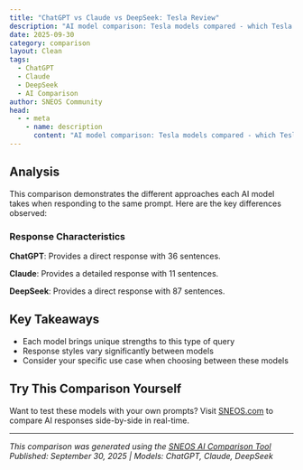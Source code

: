 ```yaml
---
title: "ChatGPT vs Claude vs DeepSeek: Tesla Review"
description: "AI model comparison: Tesla models compared - which Tesla to buy in 2025..."
date: 2025-09-30
category: comparison
layout: Clean
tags:
  - ChatGPT
  - Claude
  - DeepSeek
  - AI Comparison
author: SNEOS Community
head:
  - - meta
    - name: description
      content: "AI model comparison: Tesla models compared - which Tesla to buy in 2025..."
---
```


<ChatComparison
  title="ChatGPT vs Claude vs DeepSeek: Tesla Review"
  prompt="Tesla models compared - which Tesla to buy in 2025"
  :responses='{
    "ChatGPT": "As of 2025, Tesla offers several models catering to different needs, preferences, and budgets. Here\u0027s a detailed comparison to help you decide which Tesla to buy in 2025:\n\n### Tesla Model Overview (2025)\n\n| Model           | Starting Price (approx.) | Range (EPA est.) | 0-60 mph | Seating | Key Features                          | Best For                        |\n|-----------------|-------------------------|------------------|----------|---------|-------------------------------------|--------------------------------|\n| **Model 3**     | $40,000                 | 272 - 358 miles  | 3.1 - 5.8 sec | 5       | Compact sedan, affordable, tech-loaded | Budget-conscious, daily commuter |\n| **Model Y**     | $50,000                 | 303 - 330 miles  | 3.5 - 4.8 sec | 5-7     | Compact SUV, spacious cargo, optional third row | Families, those needing more space |\n| **Model S**     | $90,000                 | 405 - 412 miles  | 1.99 - 3.1 sec | 5       | Luxury sedan, longest range, top performance | Luxury buyers, performance enthusiasts |\n| **Model X**     | $100,000                | 348 - 351 miles  | 2.5 - 3.8 sec | 6-7     | Large SUV, falcon wing doors, high tech | Large families, luxury SUV buyers |\n\n---\n\n### Detailed Considerations:\n\n**1. Tesla Model 3**\n- **Why choose?** Most affordable Tesla, excellent range for the price, great tech (Autopilot, Full Self-Driving available), fast charging on Supercharger network.\n- **Ideal for:** Everyday driving, first-time EV buyers, those looking for a sporty but practical sedan.\n- **Trim options:** Rear-Wheel Drive Standard Range, Long Range AWD, Performance.\n\n**2. Tesla Model Y**\n- **Why choose?** SUV versatility with sedan-like efficiency, lots of cargo space, optional 3rd-row seating (for kids mostly).\n- **Ideal for:** Families needing more room but still wanting excellent EV performance, outdoor enthusiasts.\n- **Trim options:** Long Range AWD, Performance.\n\n**3. Tesla Model S**\n- **Why choose?** Top tier range and acceleration, luxurious interior, advanced tech like yoke steering wheel, larger touchscreen.\n- **Ideal for:** Buyers who want the best Tesla experience, long-distance drivers, tech and performance enthusiasts.\n\n**4. Tesla Model X**\n- **Why choose?** Space for up to 7 adults, unique falcon-wing rear doors, loaded with tech and safety features.\n- **Ideal for:** Large families or those needing more cargo/passenger space with luxury and performance.\n\n---\n\n### Other Factors to Consider\n\n- **Charging infrastructure:** Tesla\u2019s Supercharger network is extensive; any model will be convenient for long trips.\n- **Full Self-Driving (FSD):** Optional on all models for ~$15,000 adds advanced autonomous features but is still under development.\n- **Incentives:** Check local/state EV incentives and Tesla promotions for potential savings.\n- **Resale value:** Tesla holds value well due to software updates and demand.\n- **Software updates:** All models receive over-the-air updates improving features and performance.\n\n---\n\n### Which Tesla Should You Buy in 2025?\n\n| Priority                      | Recommended Model        |\n|-------------------------------|-------------------------|\n| Budget-friendly, efficient sedan | **Model 3**               |\n| Family-oriented, versatile SUV  | **Model Y**               |\n| Best range and luxury sedan     | **Model S**               |\n| Largest capacity, luxury SUV    | **Model X**               |\n\n---\n\nIf you provide your specific needs, budget, and usage patterns, I can help tailor the recommendation further!",
    "Claude": "# Tesla Model Comparison Guide 2025\n\n## Current Tesla Lineup\n\n### **Model 3** - *Entry-Level Sedan*\n**Starting around $38,990**\n- **Range**: 272-358 miles\n- **0-60 mph**: 4.2-3.1 seconds\n- **Best for**: First-time Tesla buyers, daily commuting, budget-conscious buyers\n- **Pros**: Most affordable, excellent efficiency, regular updates\n- **Cons**: Smaller interior, minimalist design may not appeal to everyone\n\n### **Model Y** - *Compact SUV* \uD83C\uDFC6 **Most Popular**\n**Starting around $47,740**\n- **Range**: 260-330 miles  \n- **0-60 mph**: 4.8-3.5 seconds\n- **Best for**: Families, versatility, cargo space needs\n- **Pros**: Higher seating position, more cargo space, 7-seat option\n- **Cons**: Higher price than Model 3, slightly less efficient\n\n### **Model S** - *Luxury Sedan*\n**Starting around $74,990**\n- **Range**: 405\u002B miles\n- **0-60 mph**: 3.1-1.99 seconds (Plaid)\n- **Best for**: Luxury seekers, performance enthusiasts, long-distance travel\n- **Pros**: Premium interior, longest range, incredible performance\n- **Cons**: Expensive, yoke steering wheel (controversial)\n\n### **Model X** - *Luxury SUV*\n**Starting around $79,990**\n- **Range**: 348\u002B miles\n- **0-60 mph**: 3.8-2.5 seconds\n- **Best for**: Large families, towing, luxury SUV experience\n- **Pros**: Falcon wing doors, 7 seats, towing capacity\n- **Cons**: Most expensive, complex doors can have issues\n\n### **Cybertruck** - *Electric Pickup*\n**Starting around $60,990** *(deliveries ramping up)*\n- **Range**: 250-340\u002B miles (estimated)\n- **Best for**: Truck needs, unique design lovers, early adopters\n- **Status**: Limited production, long wait times\n\n## 2025 Buying Recommendations\n\n### **Best Overall Value**: Model Y\n- Perfect balance of price, practicality, and features\n- Most versatile for different lifestyles\n\n### **Best Budget Option**: Model 3\n- Lowest entry price\n- Still gets all core Tesla features\n\n### **Best for Luxury**: Model S\n- Premium experience\n- Longest range available\n\n### **Best for Families**: Model Y or Model X\n- Y for budget-conscious families\n- X for luxury and larger families\n\n## Key Considerations for 2025\n\n\u2705 **Federal tax credit**: Up to $7,500 available for eligible buyers  \n\u2705 **Supercharger network**: Extensive and reliable  \n\u2705 **Software updates**: Regular feature additions  \n\u26A0\uFE0F **FSD pricing**: Full Self-Driving capability is expensive add-on  \n\u26A0\uFE0F **Service**: Limited service centers in some areas\n\n## Bottom Line\n**For most buyers in 2025**: Choose the **Model Y** for the best combination of space, features, and value. Consider **Model 3** if budget is tight, or **Model S** if you want luxury and maximum range.\n\nWould you like me to dive deeper into any specific model or use case?",
    "DeepSeek": "Of course! Choosing a Tesla in 2025 is an exciting decision, with a refreshed and mature lineup. The \u0022best\u0022 model depends entirely on your budget, primary needs (range, space, performance), and how you value new technology.\n\nHere\u2019s a detailed comparison of the Tesla lineup for 2025 to help you decide.\n\n---\n\n### **Quick Summary: Which Tesla for Whom?**\n\n*   **Best for Most People / Overall Value:** **Model Y**\n*   **Best Sedan / Daily Driver \u0026 Efficiency:** **Model 3** (Especially the new Highland refresh)\n*   **Best Luxury \u0026 Comfort:** **Model S**\n*   **Most Versatile / Best for Families \u0026 Road Trips:** **Model X**\n*   **The Future / For the Tech Enthusiast:** **Cybertruck**\n\n---\n\n### **Detailed Model-by-Model Comparison for 2025**\n\n#### **1. Tesla Model 3 (Compact Sedan)**\nThe refreshed \u0022Highland\u0022 Model 3 is the entry point into the Tesla ecosystem, offering a perfect blend of range, technology, and value.\n\n*   **Starting Price (Est.):** ~$39,000 - $45,000\n*   **Key Strengths:**\n    *   **Excellent Efficiency:** Lowest cost per mile to operate.\n    *   **Ride Comfort \u0026 Quietness:** The Highland update significantly improved suspension, sound insulation, and interior materials.\n    *   **Modern Interior:** Ventilated front seats, a larger, brighter touchscreen, and an ambient light bar.\n    *   **Agile Driving:** Fun, sporty, and easy to drive and park.\n*   **Considerations:**\n    *   Less cargo space than a Model Y (trunk vs. hatchback).\n    *   Lower ride height may not be suitable for those who prefer an SUV.\n*   **Trim Levels:**\n    *   **RWD:** Best value, great for daily commuting.\n    *   **Long Range:** The sweet spot with AWD, more power, and the best range.\n    *   **Performance:** Blistering acceleration for a sports sedan experience.\n*   **Buy If:** You want an efficient, tech-forward daily driver, primarily carry 1-4 people, and value a lower price point.\n\n#### **2. Tesla Model Y (Compact SUV)**\nThe world\u0027s best-selling car in many categories. It\u0027s essentially a taller, more practical Model 3.\n\n*   **Starting Price (Est.):** ~$45,000 - $52,000 (Potential for updated \u0022Juniper\u0022 model in late 2025)\n*   **Key Strengths:**\n    *   **Unbeatable Practicality:** Hatchback design offers massive cargo space (with a frunk and sub-trunk).\n    *   **High Seating Position:** Preferred by many for visibility and ease of entry/exit.\n    *   **Family Friendly:** Optional third row (cramped, for kids only).\n    *   **Strong Resale Value \u0026 Popularity.**\n*   **Considerations:**\n    *   Slightly less efficient and lower range than an equivalent Model 3.\n    *   The current design is a few years old (though a major refresh is rumored).\n*   **Trim Levels:** Similar to Model 3 (RWD, Long Range, Performance).\n*   **Buy If:** You need more cargo space, have a family, or simply prefer the driving position and utility of an SUV. This is the safest, most logical choice for the majority.\n\n#### **3. Tesla Model S (Full-Size Luxury Sedan)**\nThe flagship sedan, designed for long-distance comfort, luxury, and extreme performance.\n\n*   **Starting Price (Est.):** ~$75,000 - $90,000\n*   **Key Strengths:**\n    *   **Phenomenal Range:** Often boasts the highest EPA range of any Tesla.\n    *   **Insane Performance:** The Plaid model is one of the fastest production cars in the world.\n    *   **Luxury Features:** Higher-quality interior materials, a 22-speaker audio system, and a 17\u0022 rotating screen for gaming and media.\n    *   **Yoke Steering Wheel:** Optional and controversial, but futuristic.\n*   **Considerations:**\n    *   High price tag.\n    *   A very large car, which can be less agile in the city.\n*   **Buy If:** You prioritize long-distance comfort, want the ultimate in performance (Plaid), and have a budget for a luxury vehicle.\n\n#### **4. Tesla Model X (Full-Size Luxury SUV)**\nThe most distinctive and feature-rich Tesla, known for its dramatic Falcon Wing doors.\n\n*   **Starting Price (Est.):** ~$80,000 - $100,000\n*   **Key Strengths:**\n    *   **Falcon Wing Doors:** Incredibly practical for loading children in tight parking spaces and a major head-turner.\n    *   **Spacious \u0026 Seating Options:** Standard third row, can comfortably seat 6 or 7 adults.\n    *   **Excellent Visibility:** Massive panoramic windshield.\n    *   **Shares Luxury \u0026 Performance** with the Model S, including a Plaid option.\n*   **Considerations:**\n    *   The most expensive Tesla (besides special editions).\n    *   The most complex design (more potential points of failure).\n*   **Buy If:** You have a large family, need maximum passenger space, and want the ultimate in \u0022wow\u0022 factor and luxury utility.\n\n#### **5. Tesla Cybertruck (All-Electric Pickup)**\nThe radical, stainless-steel pickup that redefines the segment. Availability may still be limited in 2025.\n\n*   **Starting Price (Est.):** ~$80,000 - $100,000\u002B (for initial variants)\n*   **Key Strengths:**\n    *   **Revolutionary Design \u0026 Durability:** Stainless steel exoskeleton is highly damage-resistant.\n    *   **Extreme Utility:** Adaptive Air Suspension, a massive lockable vault (bed), and incredible towing/payload capacity.\n    *   **Performance:** Tri-Motor \u0022Cyberbeast\u0022 version offers supercar-rivaling acceleration.\n    *   **Powershare:** Can power your home or tools on the go.\n*   **Considerations:**\n    *   Polarizing design is not for everyone.\n    *   Very large and wide, making it difficult to park in some areas.\n    *   Early-adopter tax; new technology and manufacturing process.\n*   **Buy If:** You need a pickup\u0027s utility, are a tech enthusiast, and want a vehicle that is unlike anything else on the road.\n\n---\n\n### **Key Decision Factors for 2025**\n\n1.  **Budget:**\n    *   **Under $50k:** Model 3 or Model Y RWD/Long Range.\n    *   **$70k - $100k\u002B:** Model S, Model X, or Cybertruck.\n\n2.  **Primary Use:**\n    *   **Daily Commute \u0026 Efficiency:** Model 3.\n    *   **Family Hauler \u0026 Road Trips:** Model Y or Model X.\n    *   **Long-Distance Luxury Travel:** Model S.\n    *   **Work \u0026 Adventure Utility:** Cybertruck.\n\n3.  **Technology:**\n    *   All Teslas receive regular over-the-air software updates.\n    *   The **Model S/X** have the most advanced interior tech (gaming computer, rotating screen).\n    *   The **Cybertruck** has unique features like steer-by-wire and Powershare.\n    *   The refreshed **Model 3** has the newest interior design language for the \u0022mainstream\u0022 models.\n\n4.  **Charging \u0026 Range:**\n    *   All Teslas have access to the vast and reliable **Supercharger network**.\n    *   For maximum range anxiety-free travel, the **Model S Long Range** is the king.\n    *   For most people, the **Model Y/3 Long Range** variants offer more than enough range (~300\u002B miles).\n\n### **Final Recommendation**\n\n*   For **90% of buyers** in 2025, the **Tesla Model Y Long Range** remains the perfect balance of price, space, range, and performance. It simply does everything very well.\n*   If you don\u0027t need the SUV space, the **refreshed Model 3** is an absolutely brilliant and more efficient alternative.\n*   Only step up to the **Model S/X** if your budget allows and you specifically want their unique blend of luxury, space, and extreme performance.\n\n**Pro Tip:** Place a **refundable $250 order fee** on the model you\u0027re leaning towards to lock in the price and get in the queue. You can always change your mind or test drive before finalizing your order."
  }'
  published-date="22:46"
/>

## Analysis

This comparison demonstrates the different approaches each AI model takes when responding to the same prompt. Here are the key differences observed:

### Response Characteristics

**ChatGPT**: Provides a direct response with 36 sentences. 

**Claude**: Provides a detailed response with 11 sentences. 

**DeepSeek**: Provides a direct response with 87 sentences. 

## Key Takeaways

- Each model brings unique strengths to this type of query
- Response styles vary significantly between models
- Consider your specific use case when choosing between these models

## Try This Comparison Yourself

Want to test these models with your own prompts? Visit [SNEOS.com](https://sneos.com) to compare AI responses side-by-side in real-time.

---

*This comparison was generated using the [SNEOS AI Comparison Tool](https://sneos.com)*
*Published: September 30, 2025 | Models: ChatGPT, Claude, DeepSeek*
